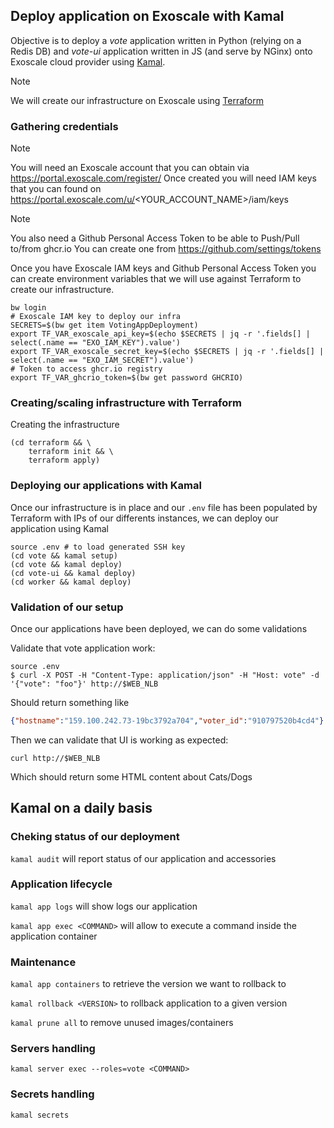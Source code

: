 ## Deploy application on Exoscale with Kamal

Objective is to deploy a _vote_ application written in Python (relying on a Redis DB) and _vote-ui_ application written in JS (and serve by NGinx) onto Exoscale cloud provider using [Kamal](https://kamal-deploy.org).

> [!NOTE]
> We will create our infrastructure on Exoscale using [Terraform](https://terraform.io) 

### Gathering credentials

> [!NOTE]
> You will need an Exoscale account that you can obtain via https://portal.exoscale.com/register/
> Once created you will need IAM keys that you can found on https://portal.exoscale.com/u/<YOUR_ACCOUNT_NAME>/iam/keys

> [!NOTE]
> You also need a Github Personal Access Token to be able to Push/Pull to/from ghcr.io
> You can create one from https://github.com/settings/tokens

Once you have Exoscale IAM keys and Github Personal Access Token you can create environment variables that we will use against Terraform to create our infrastructure.
```shell
bw login
# Exoscale IAM key to deploy our infra
SECRETS=$(bw get item VotingAppDeployment)
export TF_VAR_exoscale_api_key=$(echo $SECRETS | jq -r '.fields[] | select(.name == "EXO_IAM_KEY").value')
export TF_VAR_exoscale_secret_key=$(echo $SECRETS | jq -r '.fields[] | select(.name == "EXO_IAM_SECRET").value')
# Token to access ghcr.io registry
export TF_VAR_ghcrio_token=$(bw get password GHCRIO)
```

### Creating/scaling infrastructure with Terraform

Creating the infrastructure
```shell
(cd terraform && \
    terraform init && \
    terraform apply)
```


### Deploying our applications with Kamal
Once our infrastructure is in place and our `.env` file has been populated by Terraform with IPs of our differents instances, we can deploy our application using Kamal
```shell
source .env # to load generated SSH key
(cd vote && kamal setup)
(cd vote && kamal deploy)
(cd vote-ui && kamal deploy)
(cd worker && kamal deploy)
```

### Validation of our setup
Once our applications have been deployed, we can do some validations

Validate that vote application work:
```shell
source .env
$ curl -X POST -H "Content-Type: application/json" -H "Host: vote" -d '{"vote": "foo"}' http://$WEB_NLB
```
Should return something like
```json
{"hostname":"159.100.242.73-19bc3792a704","voter_id":"910797520b4cd4"}
```

Then we can validate that UI is working as expected:
```shell
curl http://$WEB_NLB
```
Which should return some HTML content about Cats/Dogs

## Kamal on a daily basis

### Cheking status of our deployment

`kamal audit` will report status of our application and accessories

### Application lifecycle

`kamal app logs` will show logs our application

`kamal app exec <COMMAND>` will allow to execute a command inside the application container

### Maintenance

`kamal app containers` to retrieve the version we want to rollback to

`kamal rollback <VERSION>` to rollback application to a given version

`kamal prune all` to remove unused images/containers

### Servers handling

`kamal server exec --roles=vote <COMMAND>`

### Secrets handling

`kamal secrets`